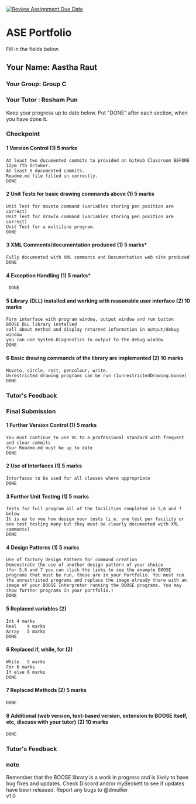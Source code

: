 [![Review Assignment Due Date](https://classroom.github.com/assets/deadline-readme-button-22041afd0340ce965d47ae6ef1cefeee28c7c493a6346c4f15d667ab976d596c.svg)](https://classroom.github.com/a/iqf2MWm1)
# ASE Portfolio
Fill in the fields below.

## Your Name: Aastha Raut
### Your Group: Group C
### Your Tutor : Resham Pun

Keep your progress up to date below. Put "DONE" after each section, when you have done it.

### Checkpoint
#### 1 Version Control (1) 5 marks
	At least two documented commits to provided on GitHub Classroom BEFORE 12pm 7th October.
	At least 5 documented commits.
	Readme.md file filled in correctly.
	DONE

#### 2 Unit Tests for basic drawing commands above (1) 5 marks
	Unit Test for moveto command (variables storing pen position are correct)
	Unit Test for drawTo command (variables storing pen position are correct)
	Unit Test for a multiline program.
	DONE

#### 3 XML Comments/documentation produced (1) 5 marks*
	Fully documented with XML comments and Documentation web site produced 
	DONE

#### 4 Exception Handling (1) 5 marks*
     DONE

#### 5 Library (DLL) installed and working with reasonable user interface (2) 10 marks
	Form interface with program window, output window and run button
	BOOSE DLL library installed 
	call about method and display returned information in output/debug window
	you can use System.Diagnostics to output to the debug window
	DONE

#### 6 Basic drawing commands of the library are implemented (2) 10 marks
	Moveto, circle, rect, pencolour, write.
	Unrestricted drawing programs can be run (1unrestrictedDrawing.boose)
	DONE

### Tutor's Feedback


### Final Submission
#### 1 Further Version Control (1) 5 marks
	You must continue to use VC to a professional standard with frequent and clear commits
	Your Readme.md must be up to date
	DONE

#### 2 Use of Interfaces (1) 5 marks 
	Interfaces to be used for all classes where appropriate
	DONE

#### 3 Further Unit Testing (1) 5 marks
	Tests for full program all of the facilities completed in 5,6 and 7 below
	It is up to you how design your tests (i.e. one test per facility or one test testing many but they must be clearly documented with XML comments)
	DONE

#### 4 Design Patterns (1) 5 marks 
	Use of factory Design Pattern for command creation
	Demonstrate the use of another design pattern of your choice
	(for 5,6 and 7 you can click the links to see the example BOOSE programs that must be run, these are in your Portfolio. You must run the unrestricted programs and replace the image already there with an 	image of your BOOSE Interpreter running the BOOSE programs. You may show further programs in your portfolio.)
	DONE

#### 5 Replaced variables (2)
	Int	4 marks
	Real	4 marks
	Array	5 marks
	DONE

#### 6 Replaced if, while, for (2)
	While 	5 marks
	For	6 marks
	If else	6 marks
	DONE

#### 7 Replaced Methods (2) 5 marks
	DONE


#### 8 Additional (web version, text-based version, extension to BOOSE itself, etc, discuss with your tutor) (2) 10 marks
	DONE

### Tutor's Feedback


### note
Remember that the BOOSE library is a work in progress and is likely to have bug fixes and updates. Check Discord and/or myBeckett to see if updates have been released.
Report any bugs to @dmullier\
v1.0

